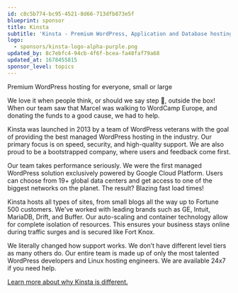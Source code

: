 ```yaml
---
id: c8c5b774-bc95-4521-8d66-713dfb873e5f
blueprint: sponsor
title: Kinsta
subtitle: 'Kinsta - Premium WordPress, Application and Database hosting'
logo:
  - sponsors/kinsta-logo-alpha-purple.png
updated_by: 8c7ebfc4-94cb-4f6f-bcea-fa48faf79a68
updated_at: 1678455815
sponsor_level: topics
---
```

Premium WordPress hosting for everyone, small or large

We love it when people think, or should we say step 👟, outside the box! When our team saw that Marcel was walking to WordCamp Europe, and donating the funds to a good cause, we had to help.

Kinsta was launched in 2013 by a team of WordPress veterans with the goal of providing the best managed WordPress hosting in the industry. Our primary focus is on speed, security, and high-quality support. We are also proud to be a bootstrapped company, where users and feedback come first.

Our team takes performance seriously. We were the first managed WordPress solution exclusively powered by Google Cloud Platform. Users can choose from 19+ global data centers and get access to one of the biggest networks on the planet. The result? Blazing fast load times!

Kinsta hosts all types of sites, from small blogs all the way up to Fortune 500 customers. We've worked with leading brands such as GE, Intuit, MariaDB, Drift, and Buffer. Our auto-scaling and container technology allow for complete isolation of resources. This ensures your business stays online during traffic surges and is secured like Fort Knox.

We literally changed how support works. We don’t have different level tiers as many others do. Our entire team is made up of only the most talented WordPress developers and Linux hosting engineers. We are available 24x7 if you need help.

[Learn more about why Kinsta is different.](https://kinsta.com/nl/)